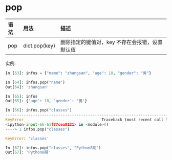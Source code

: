 # pop

| 语法    | 用法     | 描述|
| :------------- | :------------- |:------------- |
|pop|dict.pop(key)|删除指定的键值对，key 不存在会报错，设置默认值|

实例:
```python
In [63]: infos = {"name": "zhangsan", "age": 18, "gender": "男"}

In [64]: infos.pop("name")
Out[64]: 'zhangsan'

In [65]: infos
Out[65]: {'age': 18, 'gender': '男'}

In [66]: infos.pop("classes")
---------------------------------------------------------------------------
KeyError                                  Traceback (most recent call last)
<ipython-input-66-61f77cea8121> in <module>()
----> 1 infos.pop("classes")

KeyError: 'classes'

In [67]: infos.pop("classes", "Python8期")
Out[67]: 'Python8期'
```
